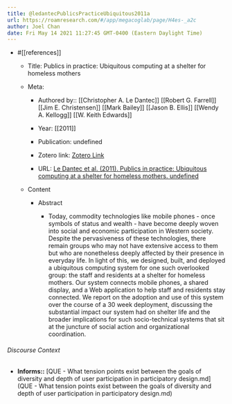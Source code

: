 ```yaml
---
title: @ledantecPublicsPracticeUbiquitous2011a
url: https://roamresearch.com/#/app/megacoglab/page/H4es-_a2c
author: Joel Chan
date: Fri May 14 2021 11:27:45 GMT-0400 (Eastern Daylight Time)
---
```


- #[[references]]

    - Title: Publics in practice: Ubiquitous computing at a shelter for homeless mothers

    - Meta:

        - Authored by:: [[Christopher A. Le Dantec]] [[Robert G. Farrell]] [[Jim E. Christensen]] [[Mark Bailey]] [[Jason B. Ellis]] [[Wendy A. Kellogg]] [[W. Keith Edwards]]

        - Year: [[2011]]

        - Publication: undefined

        - Zotero link: [Zotero Link](zotero://select/items/7_AELJBCPE)

        - URL: [Le Dantec et al. (2011). Publics in practice: Ubiquitous computing at a shelter for homeless mothers. undefined](https://doi.org/10.1145/1978942.1979189)

    - Content

        - Abstract

            - Today, commodity technologies like mobile phones - once symbols of status and wealth - have become deeply woven into social and economic participation in Western society. Despite the pervasiveness of these technologies, there remain groups who may not have extensive access to them but who are nonetheless deeply affected by their presence in everyday life. In light of this, we designed, built, and deployed a ubiquitous computing system for one such overlooked group: the staff and residents at a shelter for homeless mothers. Our system connects mobile phones, a shared display, and a Web application to help staff and residents stay connected. We report on the adoption and use of this system over the course of a 30 week deployment, discussing the substantial impact our system had on shelter life and the broader implications for such socio-technical systems that sit at the juncture of social action and organizational coordination.

###### Discourse Context

- **Informs::** [QUE - What tension points exist between the goals of diversity and depth of user participation in participatory design.md](QUE - What tension points exist between the goals of diversity and depth of user participation in participatory design.md)
